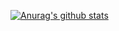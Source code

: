 [![Anurag's github stats](https://github-readme-stats.vercel.app/api?username=mayu-snba19&show_icons=true&theme=dracula)](https://github.com/mayu-snba19/github-readme-stats)
